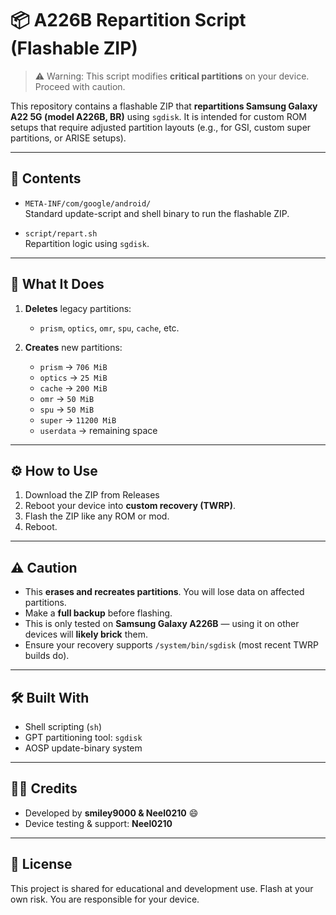 # 📦 A226B Repartition Script (Flashable ZIP)

> ⚠️ Warning: This script modifies **critical partitions** on your device. Proceed with caution.

This repository contains a flashable ZIP that **repartitions Samsung Galaxy A22 5G (model A226B, BR)** using `sgdisk`. It is intended for custom ROM setups that require adjusted partition layouts (e.g., for GSI, custom super partitions, or ARISE setups).

---

## 📁 Contents

- `META-INF/com/google/android/`  
  Standard update-script and shell binary to run the flashable ZIP.

- `script/repart.sh`  
  Repartition logic using `sgdisk`.

---

## 📜 What It Does

1. **Deletes** legacy partitions:
   - `prism`, `optics`, `omr`, `spu`, `cache`, etc.

2. **Creates** new partitions:
   - `prism` → `706 MiB`
   - `optics` → `25 MiB`
   - `cache` → `200 MiB`
   - `omr` → `50 MiB`
   - `spu` → `50 MiB`
   - `super` → `11200 MiB`
   - `userdata` → remaining space

---

## ⚙️ How to Use

1. Download the ZIP from Releases
2. Reboot your device into **custom recovery (TWRP)**.
3. Flash the ZIP like any ROM or mod.
4. Reboot.

---

## ⚠️ Caution

- This **erases and recreates partitions**. You will lose data on affected partitions.
- Make a **full backup** before flashing.
- This is only tested on **Samsung Galaxy A226B** — using it on other devices will **likely brick** them.
- Ensure your recovery supports `/system/bin/sgdisk` (most recent TWRP builds do).

---

## 🛠 Built With

- Shell scripting (`sh`)
- GPT partitioning tool: `sgdisk`
- AOSP update-binary system

---

## 👨‍💻 Credits

- Developed by **smiley9000 & Neel0210** 😄  
- Device testing & support: **Neel0210**

---

## 📄 License

This project is shared for educational and development use. Flash at your own risk. You are responsible for your device.

